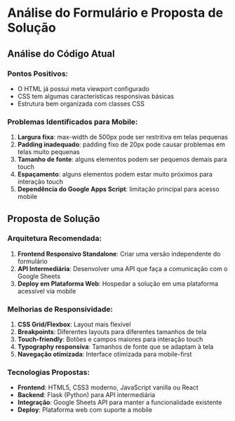 # Análise do Formulário e Proposta de Solução

## Análise do Código Atual

### Pontos Positivos:
- O HTML já possui meta viewport configurado
- CSS tem algumas características responsivas básicas
- Estrutura bem organizada com classes CSS

### Problemas Identificados para Mobile:
1. **Largura fixa**: max-width de 500px pode ser restritiva em telas pequenas
2. **Padding inadequado**: padding fixo de 20px pode causar problemas em telas muito pequenas
3. **Tamanho de fonte**: alguns elementos podem ser pequenos demais para touch
4. **Espaçamento**: alguns elementos podem estar muito próximos para interação touch
5. **Dependência do Google Apps Script**: limitação principal para acesso mobile

## Proposta de Solução

### Arquitetura Recomendada:
1. **Frontend Responsivo Standalone**: Criar uma versão independente do formulário
2. **API Intermediária**: Desenvolver uma API que faça a comunicação com o Google Sheets
3. **Deploy em Plataforma Web**: Hospedar a solução em uma plataforma acessível via mobile

### Melhorias de Responsividade:
1. **CSS Grid/Flexbox**: Layout mais flexível
2. **Breakpoints**: Diferentes layouts para diferentes tamanhos de tela
3. **Touch-friendly**: Botões e campos maiores para interação touch
4. **Typography responsiva**: Tamanhos de fonte que se adaptam à tela
5. **Navegação otimizada**: Interface otimizada para mobile-first

### Tecnologias Propostas:
- **Frontend**: HTML5, CSS3 moderno, JavaScript vanilla ou React
- **Backend**: Flask (Python) para API intermediária
- **Integração**: Google Sheets API para manter a funcionalidade existente
- **Deploy**: Plataforma web com suporte a mobile

